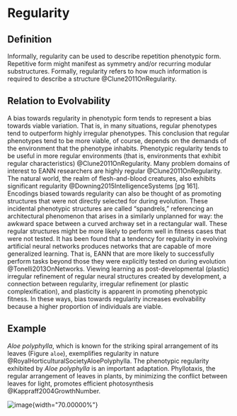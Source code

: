 Regularity
==========

Definition
----------

Informally, regularity can be used to describe repetition phenotypic form.
Repetitive form might manifest as symmetry and/or recurring modular substructures.
Formally, regularity refers to how much information is required to describe a structure @Clune2011OnRegularity.

Relation to Evolvability
------------------------

A bias towards regularity in phenotypic form tends to represent a bias towards viable variation.
That is, in many situations, regular phenotypes tend to outperform highly irregular phenotypes.
This conclusion that regular phenotypes tend to be more viable, of course, depends on the demands of the environment that the phenotype inhabits.
Phenotypic regularity tends to be useful in more regular environments (that is, environments that exhibit regular characteristics) @Clune2011OnRegularity.
Many problem domains of interest to EANN researchers are highly regular @Clune2011OnRegularity.
The natural world, the realm of flesh-and-blood creatures, also exhibits significant regularity @Downing2015IntelligenceSystems [pg 161].
Encodings biased towards regularity can also be thought of as promoting structures that were not directly selected for during evolution.
These incidental phenotypic structures are called “spandrels,” referencing an architectural phenomenon that arises in a similarly unplanned for way: the awkward space between a curved archway set in a rectangular wall.
These regular structures might be more likely to perform well in fitness cases that were not tested.
It has been found that a tendency for regularity in evolving artificial neural networks produces networks that are capable of more generalized learning.
That is, EANN that are more likely to successfully perform tasks beyond those they were explicitly tested on during evolution @Tonelli2013OnNetworks.
Viewing learning as post-developmental (plastic) irregular refinement of regular neural structures created by development, a connection between regularity, irregular refinement (or plastic complexification), and plasticity is apparent in promoting phenotypic fitness.
In these ways, bias towards regularity increases evolvability because a higher proportion of individuals are viable.

Example
-------

*Aloe polyphylla*, which is known for the striking spiral arrangement of its leaves (Figure `aloe`), exemplifies regularity in nature @RoyalHorticulturalSocietyAloePolyphylla.
The phenotypic regularity exhibited by *Aloe polyphylla* is an important adaptation.
Phyllotaxis, the regular arrangement of leaves in plants, by minimizing the conflict between leaves for light, promotes efficient photosynthesis @Kappraff2004GrowthNumber.

![image](http://devosoft.org/wp-content/uploads/2017/08/aloe.png){width="70.00000%"}
